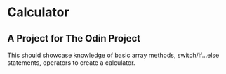 # Calculator
## A Project for The Odin Project

This should showcase knowledge of basic array methods, switch/if...else statements, operators to create a calculator.
